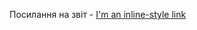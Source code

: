 Посилання на звіт - [I'm an inline-style link](https://docs.google.com/document/d/1MNIE4I84d8BLGaxsc8XkQiq8JiQKiLbzwAjwrXmXkdw/edit?usp=sharing) 
